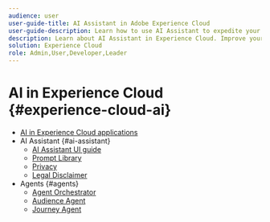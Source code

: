 ```yaml
---
audience: user
user-guide-title: AI Assistant in Adobe Experience Cloud
user-guide-description: Learn how to use AI Assistant to expedite your workflow with Adobe Experience Platform and Real-Time Customer Data Platform.
description: Learn about AI Assistant in Experience Cloud. Improve your product knowledge and gain operational insights using AI in Experience Cloud.
solution: Experience Cloud
role: Admin,User,Developer,Leader
---
```


# AI in Experience Cloud {#experience-cloud-ai}

- [AI in Experience Cloud applications](home.md)
- AI Assistant {#ai-assistant}
  - [AI Assistant UI guide](./ai-assistant/ai-assistant-ui.md)
  - [Prompt Library](./ai-assistant/prompt-library.md)
  - [Privacy](./ai-assistant/privacy.md)
  - [Legal Disclaimer](./ai-assistant/legal-disclaimer.md)
- Agents {#agents}
  - [Agent Orchestrator](./agents/agent-orchestrator.md)
  - [Audience Agent](./agents/audience.md)
  - [Journey Agent](./agents/ajo-agent-analyze.md)

